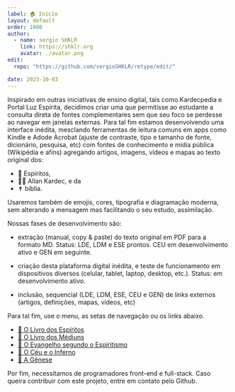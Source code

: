 ```yaml
---
label: 🏠 Início
layout: default
order: 1000
author:
  - name: sergio SHKLR
    link: https://shklr.org
    avatar: ./avatar.png
edit:
  repo: "https://github.com/sergioSHKLR/retype/edit/"

date: 2023-10-03
---
```


Inspirado em outras iniciativas de ensino digital, tais como Kardecpedia e Portal Luz Espírita, decidimos criar uma que permitisse ao estudante a consulta direta de fontes complementares sem que seu foco se perdesse ao navegar em janelas externas. Para tal fim estamos desenvolvendo uma interface inédita, mesclando ferramentas de leitura comuns em apps como Kindle e Adode Acrobat (ajuste de contraste, tipo e tamanho de fonte, dicionário, pesquisa, etc) com fontes de conhecimento e mídia pública (Wikipédia e afins) agregando artigos, imagens, vídeos e mapas ao texto original dos:

- 👻 Espíritos,
- 👴🏻 Allan Kardec, e da
- ✝️ bíblia.

Usaremos também de emojis, cores, tipografia e diagramação moderna, sem alterando a mensagem mas facilitando o seu estudo, assimilação.

Nossas fases de desenvolvimento são:

- extração (manual, copy & paste) do texto original em PDF para a formato MD. Status: LDE, LDM e ESE prontos. CEU em desenvolvimento ativo e GEN em seguinte.  

- criação desta plataforma digital inédita, e teste de funcionamento em dispositivos diversos (celular, tablet, laptop, desktop, etc.). Status: em desenvolvimento ativo.  

- inclusão, sequencial (LDE, LDM, ESE, CEU e GEN) de links externos (artigos, definições, mapas, vídeos, etc)

Para tal fim, use o menu, as setas de navegação ou os links abaixo.

- [📘 O Livro dos Espíritos](./1lde/)
- [📙 O Livro dos Médiuns](./2ldm/)
- [📗 O Evangelho segundo o Espiritismo](./3ese/)
- [📕 O Céu e o Inferno](./4ceu/)
- [📓 A Gênese](./5gen/)

Por fim, necessitamos de programadores front-end e full-stack. Caso queira contribuir com este projeto, entre em contato pelo Github.